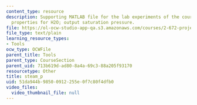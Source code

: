 ```yaml
---
content_type: resource
description: Supporting MATLAB file for the lab experiments of the course. Saturation
  properties for H2O; output saturation pressure.
file: https://ol-ocw-studio-app-qa.s3.amazonaws.com/courses/2-672-project-laboratory-spring-2009/51da944b98500912255e0f7c80f4dfb0_steam_p.m
file_type: text/plain
learning_resource_types:
- Tools
ocw_type: OCWFile
parent_title: Tools
parent_type: CourseSection
parent_uid: 713b619d-ad80-8a4a-69c3-88a205f93170
resourcetype: Other
title: steam_p
uid: 51da944b-9850-0912-255e-0f7c80f4dfb0
video_files:
  video_thumbnail_file: null
---
```

